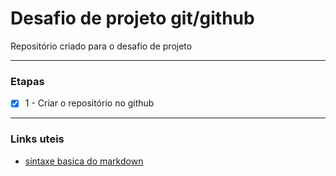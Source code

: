 # Desafio de projeto git/github
Repositório criado para o desafio de projeto

----

### Etapas
 - [X] 1 - Criar o repositório no github

----

### Links uteis
- [sintaxe basica do markdown](https://www.markdownguide.org/basic-syntax/)
